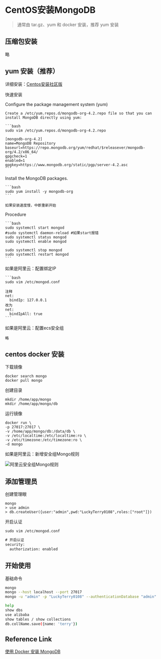 # CentOS安装MongoDB

> 通常由 tar.gz、yum 和 docker 安装，推荐 yum 安装

## 压缩包安装

略

## yum 安装（推荐）

详细安装：[Centos安装社区版](https://docs.mongodb.com/manual/tutorial/install-mongodb-on-red-hat/)

快速安装

Configure the package management system (yum)

    Create a /etc/yum.repos.d/mongodb-org-4.2.repo file so that you can install MongoDB directly using yum:
    
    ```bash
    sudo vim /etc/yum.repos.d/mongodb-org-4.2.repo
    
    [mongodb-org-4.2]
    name=MongoDB Repository
    baseurl=https://repo.mongodb.org/yum/redhat/$releasever/mongodb-org/4.2/x86_64/
    gpgcheck=1
    enabled=1
    gpgkey=https://www.mongodb.org/static/pgp/server-4.2.asc
    ```

Install the MongoDB packages.

    ```bash
    sudo yum install -y mongodb-org
    ```
    
    如果安装速度慢，中断重新开始
    
Procedure

    ```bash
    sudo systemctl start mongod
    #sudo systemctl daemon-reload #如果start报错
    sudo systemctl status mongod
    sudo systemctl enable mongod
    
    sudo systemctl stop mongod
    sudo systemctl restart mongod
    ```
    
如果是阿里云：配置绑定IP

    ```bash
    sudo vim /etc/mongod.conf
    
    注释
    net:
      bindIp: 127.0.0.1
    改为
    net:
      bindIpAll: true
    ```

如果是阿里云：配置ecs安全组

    略

## centos docker 安装

下载镜像

```
docker search mongo
docker pull mongo
```

创建目录

```
mkdir /home/app/mongo
mkdir /home/app/mongo/db
```

运行镜像

```
docker run \
-p 27017:27017 \
-v /home/app/mongo/db:/data/db \
-v /etc/localtime:/etc/localtime:ro \
-v /etc/timezone:/etc/timezone:ro \
-d mongo
```

如果是阿里云：新增安全组Mongo规则

![阿里云安全组Mongo规则](https://note.youdao.com/yws/res/3633/202632AF99CB4F66A8D496936532A26C)

## 添加管理员

创建管理眼

```
mongo 
> use admin
> db.createUser({user:"admin",pwd:"LuckyTerry0108",roles:["root"]})
```

开启认证

```xml
sudo vim /etc/mongod.conf 

# 开启认证
security:
  authorization: enabled
```

## 开始使用

基础命令

```bash
mongo 
mongo --host localhost --port 27017
mongo -u "admin" -p "LuckyTerry0108" --authenticationDatabase "admin"

help
show dbs
use alibaba
show tables / show collections
db.collName.save({name: 'terry'})
```

## Reference Link

[使用 Docker 安装 MongoDB](https://blog.csdn.net/weixin_42902669/article/details/90178702)